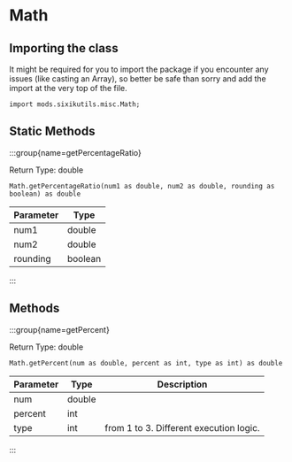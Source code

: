 # Math

## Importing the class

It might be required for you to import the package if you encounter any issues (like casting an Array), so better be safe than sorry and add the import at the very top of the file.
```zenscript
import mods.sixikutils.misc.Math;
```


## Static Methods

:::group{name=getPercentageRatio}

Return Type: double

```zenscript
Math.getPercentageRatio(num1 as double, num2 as double, rounding as boolean) as double
```

| Parameter |  Type   |
|-----------|---------|
| num1      | double  |
| num2      | double  |
| rounding  | boolean |


:::

## Methods

:::group{name=getPercent}



Return Type: double

```zenscript
Math.getPercent(num as double, percent as int, type as int) as double
```

| Parameter |  Type  |               Description               |
|-----------|--------|-----------------------------------------|
| num       | double |                                         |
| percent   | int    |                                         |
| type      | int    | from 1 to 3. Different execution logic. |


:::



